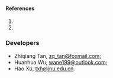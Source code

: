 #### References
1. 
2.

### Developers
- Zhiqiang Tan, zq_tan@foxmail.com;
- Huanhua Wu, wane199@outlook.com;
- Hao Xu, txh@jnu.edu.cn.
